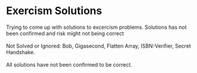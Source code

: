 # Exercism Solutions

Trying to come up with solutions to excercism problems. Solutions has not been confirmed and risk might not being correct  <br /> <br />
Not Solved or Ignored: Bob, Gigasecond, Flatten Array, ISBN-Verifier, Secret Handshake. <br /> <br />
All solutions have not been confirmed to be correct.

